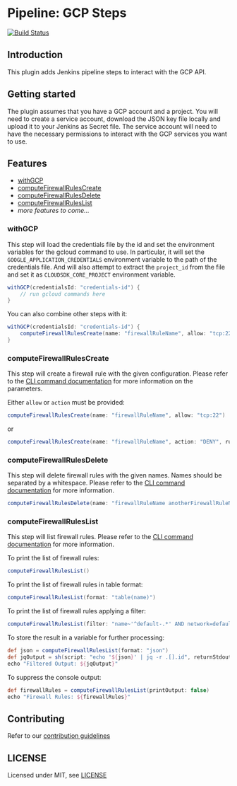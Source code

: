 # Pipeline: GCP Steps

[![Build Status](https://ci.jenkins.io/buildStatus/icon?job=Plugins/pipeline-gcp-plugin/master)](https://ci.jenkins.io/job/Plugins/job/pipeline-gcp-plugin/job/master/)

## Introduction

This plugin adds Jenkins pipeline steps to interact with the GCP API.

## Getting started

The plugin assumes that you have a GCP account and a project.
You will need to create a service account, download the JSON key file locally and upload it to your Jenkins as Secret file.
The service account will need to have the necessary permissions to interact with the GCP services you want to use.

## Features

* [withGCP](#withGCP)
* [computeFirewallRulesCreate](#computeFirewallRulesCreate)
* [computeFirewallRulesDelete](#computeFirewallRulesDelete)
* [computeFirewallRulesList](#computeFirewallRulesList)
* _more features to come..._

### withGCP
This step will load the credentials file by the id and set the environment variables for the gcloud command to use.
In particular, it will set the `GOOGLE_APPLICATION_CREDENTIALS` environment variable to the path of the credentials file.
And will also attempt to extract the `project_id` from the file and set it as `CLOUDSDK_CORE_PROJECT` environment variable.
```groovy
withGCP(credentialsId: "credentials-id") {
    // run gcloud commands here
}
```

You can also combine other steps with it:
```groovy
withGCP(credentialsId: "credentials-id") {
    computeFirewallRulesCreate(name: "firewallRuleName", allow: "tcp:22")
}
```

### computeFirewallRulesCreate
This step will create a firewall rule with the given configuration.
Please refer to the [CLI command documentation](https://cloud.google.com/sdk/gcloud/reference/compute/firewall-rules/create) for more information on the parameters.

Either `allow` or `action` must be provided:
```groovy
computeFirewallRulesCreate(name: "firewallRuleName", allow: "tcp:22")
```
or
```groovy
computeFirewallRulesCreate(name: "firewallRuleName", action: "DENY", rules: "tcp:22")
```

### computeFirewallRulesDelete
This step will delete firewall rules with the given names.
Names should be separated by a whitespace.
Please refer to the [CLI command documentation](https://cloud.google.com/sdk/gcloud/reference/compute/firewall-rules/delete) for more information.

```groovy
computeFirewallRulesDelete(name: "firewallRuleName anotherFirewallRuleName")
```

### computeFirewallRulesList
This step will list firewall rules.
Please refer to the [CLI command documentation](https://cloud.google.com/sdk/gcloud/reference/compute/firewall-rules/list) for more information.

To print the list of firewall rules:
```groovy
computeFirewallRulesList()
```

To print the list of firewall rules in table format:
```groovy
computeFirewallRulesList(format: "table(name)")
```

To print the list of firewall rules applying a filter:
```groovy
computeFirewallRulesList(filter: "name~'^default-.*' AND network=default")
```

To store the result in a variable for further processing:
```groovy
def json = computeFirewallRulesList(format: "json")
def jqOutput = sh(script: "echo '${json}' | jq -r .[].id", returnStdout: true).trim()
echo "Filtered Output: ${jqOutput}"

``` 
To suppress the console output:
```groovy
def firewallRules = computeFirewallRulesList(printOutput: false)
echo "Firewall Rules: ${firewallRules}"
``` 

## Contributing

Refer to our [contribution guidelines](https://github.com/jenkinsci/.github/blob/master/CONTRIBUTING.md)

## LICENSE

Licensed under MIT, see [LICENSE](LICENSE.md)

